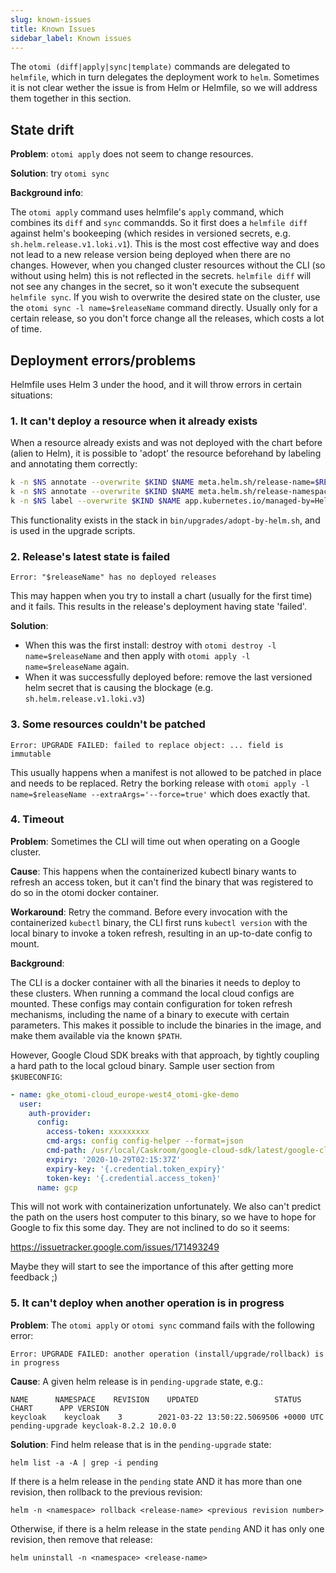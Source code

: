 ```yaml
---
slug: known-issues
title: Known Issues
sidebar_label: Known issues
---
```


The `otomi (diff|apply|sync|template)` commands are delegated to `helmfile`, which in turn delegates the deployment work to `helm`. Sometimes it is not clear wether the issue is from Helm or Helmfile, so we will address them together in this section.

## State drift

**Problem**: `otomi apply` does not seem to change resources.

**Solution**: try `otomi sync`

**Background info**:

The `otomi apply` command uses helmfile's `apply` command, which combines its `diff` and `sync` commandds. So it first does a `helmfile diff` against helm's bookeeping (which resides in versioned secrets, e.g. `sh.helm.release.v1.loki.v1`). This is the most cost effective way and does not lead to a new release version being deployed when there are no changes. However, when you changed cluster resources without the CLI (so without using helm) this is not reflected in the secrets. `helmfile diff` will not see any changes in the secret, so it won't execute the subsequent `helmfile sync`. If you wish to overwrite the desired state on the cluster, use the `otomi sync -l name=$releaseName` command directly. Usually only for a certain release, so you don't force change all the releases, which costs a lot of time.

## Deployment errors/problems

Helmfile uses Helm 3 under the hood, and it will throw errors in certain situations:

### 1. It can't deploy a resource when it already exists

When a resource already exists and was not deployed with the chart before (alien to Helm), it is possible to 'adopt' the resource beforehand by labeling and annotating them correctly:

```bash
k -n $NS annotate --overwrite $KIND $NAME meta.helm.sh/release-name=$RELEASE
k -n $NS annotate --overwrite $KIND $NAME meta.helm.sh/release-namespace=$NAMESPACE
k -n $NS label --overwrite $KIND $NAME app.kubernetes.io/managed-by=Helm
```

This functionality exists in the stack in `bin/upgrades/adopt-by-helm.sh`, and is used in the upgrade scripts.

### 2. Release's latest state is failed

`Error: "$releaseName" has no deployed releases`

This may happen when you try to install a chart (usually for the first time) and it fails. This results in the release's deployment having state 'failed'.

**Solution**:

- When this was the first install: destroy with `otomi destroy -l name=$releaseName` and then apply with `otomi apply -l name=$releaseName` again.
- When it was successfully deployed before: remove the last versioned helm secret that is causing the blockage (e.g. `sh.helm.release.v1.loki.v3`)

### 3. Some resources couldn't be patched

`Error: UPGRADE FAILED: failed to replace object: ... field is immutable`

This usually happens when a manifest is not allowed to be patched in place and needs to be replaced. Retry the borking release with `otomi apply -l name=$releaseName --extraArgs='--force=true'` which does exactly that.

### 4. Timeout

**Problem**: Sometimes the CLI will time out when operating on a Google cluster.

**Cause**: This happens when the containerized kubectl binary wants to refresh an access token, but it can't find the binary that was registered to do so in the otomi docker container.

**Workaround**: Retry the command. Before every invocation with the containerized `kubectl` binary, the CLI first runs `kubectl version` with the local binary to invoke a token refresh, resulting in an up-to-date config to mount.

**Background**:

The CLI is a docker container with all the binaries it needs to deploy to these clusters. When running a command the local cloud configs are mounted. These configs may contain configuration for token refresh mechanisms, including the name of a binary to execute with certain parameters. This makes it possible to include the binaries in the image, and make them available via the known `$PATH`.

However, Google Cloud SDK breaks with that approach, by tightly coupling a hard path to the local gcloud binary. Sample user section from `$KUBECONFIG`:

```yaml
- name: gke_otomi-cloud_europe-west4_otomi-gke-demo
  user:
    auth-provider:
      config:
        access-token: xxxxxxxxx
        cmd-args: config config-helper --format=json
        cmd-path: /usr/local/Caskroom/google-cloud-sdk/latest/google-cloud-sdk/bin/gcloud
        expiry: '2020-10-29T02:15:37Z'
        expiry-key: '{.credential.token_expiry}'
        token-key: '{.credential.access_token}'
      name: gcp
```

This will not work with containerization unfortunately. We also can't predict the path on the users host computer to this binary, so we have to hope for Google to fix this some day. They are not inclined to do so it seems:

https://issuetracker.google.com/issues/171493249

Maybe they will start to see the importance of this after getting more feedback ;)

### 5. It can't deploy when another operation is in progress

**Problem**: The `otomi apply` or `otomi sync` command fails with the following error:

```
Error: UPGRADE FAILED: another operation (install/upgrade/rollback) is in progress
```

**Cause**: A given helm release is in `pending-upgrade` state, e.g.:

```
NAME      NAMESPACE    REVISION    UPDATED                 STATUS     CHART      APP VERSION
keycloak    keycloak    3        2021-03-22 13:50:22.5069506 +0000 UTC  pending-upgrade keycloak-8.2.2 10.0.0
```

**Solution**: Find helm release that is in the `pending-upgrade` state:

```
helm list -a -A | grep -i pending
```

If there is a helm release in the `pending` state AND it has more than one revision, then rollback to the previous revision:

```
helm -n <namespace> rollback <release-name> <previous revision number>
```

Otherwise, if there is a helm release in the state `pending` AND it has only one revision, then remove that release:

```
helm uninstall -n <namespace> <release-name>
```
